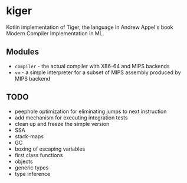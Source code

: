 # kiger

Kotlin implementation of Tiger, the language in Andrew Appel's book Modern Compiler
Implementation in ML.

## Modules

  - `compiler` - the actual compiler with X86-64 and MIPS backends
  - `vm` - a simple interpreter for a subset of MIPS assembly produced by MIPS backend

## TODO

  - peephole optimization for eliminating jumps to next instruction
  - add mechanism for executing integration tests
  - clean up and freeze the simple version
  - SSA
  - stack-maps
  - GC
  - boxing of escaping variables
  - first class functions
  - objects
  - generic types
  - type inference
